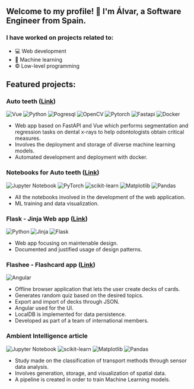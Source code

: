 ## Welcome to my profile! 👋 I'm Álvar, a Software Engineer from __Spain__.

### I have worked on projects related to:

* 💻 Web development
* 🤖 Machine learning
* ©️ Low-level programming


## Featured projects:
### Auto teeth ([Link](https://github.com/AlvarSML/tfg23_aplicacion))

![Vue](https://img.shields.io/badge/Vue.js-35495E?style=for-the-badge&logo=vue.js&logoColor=4FC08D)
![Python](https://img.shields.io/badge/Python-3776AB?style=for-the-badge&logo=python&logoColor=white)
![Pogresql](https://img.shields.io/badge/PostgreSQL-316192?style=for-the-badge&logo=postgresql&logoColor=white)
![OpenCV](https://img.shields.io/badge/opencv-%23white.svg?style=for-the-badge&logo=opencv&logoColor=white/)
![Pytorch](https://img.shields.io/badge/PyTorch-%23EE4C2C.svg?style=for-the-badge&logo=PyTorch&logoColor=white) 
![Fastapi](https://img.shields.io/badge/FastAPI-005571?style=for-the-badge&logo=fastapi)
![Docker](https://img.shields.io/badge/docker-%230db7ed.svg?style=for-the-badge&logo=docker&logoColor=white)

* Web app based on FastAPI and Vue which performs segmentation and regression tasks on dental x-rays to help odontologists obtain critical measures. 
* Involves the deployment and storage of diverse machine learning models.
* Automated development and deployment with docker.

### Notebooks for Auto teeth ([Link](https://github.com/AlvarSML/TFG_2023_VisionArtificial))

![Jupyter Notebook](https://img.shields.io/badge/jupyter-%23FA0F00.svg?style=for-the-badge&logo=jupyter&logoColor=white)
![PyTorch](https://img.shields.io/badge/PyTorch-%23EE4C2C.svg?style=for-the-badge&logo=PyTorch&logoColor=white)
![scikit-learn](https://img.shields.io/badge/scikit--learn-%23F7931E.svg?style=for-the-badge&logo=scikit-learn&logoColor=white)
![Matplotlib](https://img.shields.io/badge/Matplotlib-%23ffffff.svg?style=for-the-badge&logo=Matplotlib&logoColor=black)
![Pandas](https://img.shields.io/badge/pandas-%23150458.svg?style=for-the-badge&logo=pandas&logoColor=white)
* All the notebooks involved in the development of the web application.
* ML training and data visualization.

### Flask - Jinja Web app ([Link](https://github.com/AlvarSML/practica-dms-2022-2023))

![Python](https://img.shields.io/badge/Python-3776AB?style=for-the-badge&logo=python&logoColor=white)
![Jinja](https://img.shields.io/badge/jinja-white.svg?style=for-the-badge&logo=jinja&logoColor=black)
![Flask](https://img.shields.io/badge/flask-%23000.svg?style=for-the-badge&logo=flask&logoColor=white)
* Web app focusing on maintenable design.
* Documented and justified usage of design patterns.

### Flashee - Flashcard app ([Link](https://github.com/TheForgottened/flashee))
![Angular](https://img.shields.io/badge/angular-%23DD0031.svg?style=for-the-badge&logo=angular&logoColor=white)
* Offline browser application that lets the user create decks of cards.
* Generates random quiz based on the desired topics.
* Export and import of decks through JSON.
* Angular used for the UI.
* LocalDB is implemented for data persistence.
* Developed as part of a team of international members.

### Ambient Intelligence article
![Jupyter Notebook](https://img.shields.io/badge/jupyter-%23FA0F00.svg?style=for-the-badge&logo=jupyter&logoColor=white)
![scikit-learn](https://img.shields.io/badge/scikit--learn-%23F7931E.svg?style=for-the-badge&logo=scikit-learn&logoColor=white)
![Matplotlib](https://img.shields.io/badge/Matplotlib-%23ffffff.svg?style=for-the-badge&logo=Matplotlib&logoColor=black)
![Pandas](https://img.shields.io/badge/pandas-%23150458.svg?style=for-the-badge&logo=pandas&logoColor=white)
* Study made on the classification of transport methods through sensor data analysis.
* Involves generation, storage, and visualization of spatial data.
* A pipeline is created in order to train Machine Learning models.
